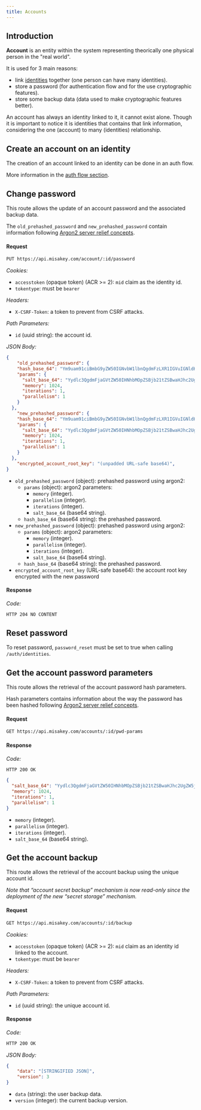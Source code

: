 ```yaml
---
title: Accounts
---
```


## Introduction

**Account** is an entity within the system representing theorically one physical person
in the "real world".

It is used for 3 main reasons:
- link [identities](/old-doc/endpoints/identities.md) together (one person can have many identities).
- store a password (for authentication flow and for the use cryptographic features).
- store some backup data (data used to make cryptographic features better).

An account has always an identity linked to it, it cannot exist alone. Though it is
important to notice it is identities that contains that link information, considering the one (account)
to many (identities) relationship.

## Create an account on an identity

The creation of an account linked to an identity can be done in an auth flow.

More information in the [auth flow section](/old-doc/endpoints/auth_flow.md/#method-name-account_creation-bust_in_silhouette).

## Change password

This route allows the update of an account password and the associated backup data.

The `old_prehashed_password` and `new_prehashed_password` contain information following [Argon2 server relief concepts](/old-doc/concepts/server-relief.md).

#### Request

```bash
PUT https://api.misakey.com/account/:id/password
```
_Cookies:_
- `accesstoken` (opaque token) (ACR >= 2): `mid` claim as the identity id.
- `tokentype`: must be `bearer`

_Headers:_
- `X-CSRF-Token`: a token to prevent from CSRF attacks.

_Path Parameters:_
- `id` (uuid string): the account id.

_JSON Body:_
```json
{
	"old_prehashed_password": {
    "hash_base_64": "Ym9uam91ciBmbG9yZW50IGNvbW1lbnQgdmFzLXR1IGVuIGNldHRlIGJlbGxlIGpvdXJuw6llID8h",
    "params": {
      "salt_base_64": "Yydlc3QgdmFjaGVtZW50IHNhbMOpZSBjb21tZSBwaHJhc2UgZW5jb2TDqWUgZW4gYmFzZSA2NA==",
      "memory": 1024,
      "iterations": 1,
      "parallelism": 1
    }  
  },
	"new_prehashed_password": {
    "hash_base_64": "Ym9uam91ciBmbG9yZW50IGNvbW1lbnQgdmFzLXR1IGVuIGNldHRlIGJlbGxlIGpvdXJuw6llID8h",
    "params": {
      "salt_base_64": "Yydlc3QgdmFjaGVtZW50IHNhbMOpZSBjb21tZSBwaHJhc2UgZW5jb2TDqWUgZW4gYmFzZSA2NA==",
      "memory": 1024,
      "iterations": 1,
      "parallelism": 1
    }  
  },
	"encrypted_account_root_key": "(unpadded URL-safe base64)",
}
```

- `old_prehashed_password` (object): prehashed password using argon2:
  - `params` (object): argon2 parameters:
    - `memory` (integer).
    - `parallelism` (integer).
    - `iterations` (integer).
    - `salt_base_64` (base64 string).
  - `hash_base_64` (base64 string): the prehashed password.
- `new_prehashed_password` (object): prehashed password using argon2:
  - `params` (object): argon2 parameters:
    - `memory` (integer).
    - `parallelism` (integer).
    - `iterations` (integer).
    - `salt_base_64` (base64 string).
  - `hash_base_64` (base64 string): the prehashed password.
- `encrypted_account_root_key` (URL-safe base64): the account root key encrypted with the new password

#### Response

_Code:_
```bash
HTTP 204 NO CONTENT
```

## Reset password

To reset password, `password_reset` must be set to true when calling `/auth/identities`.

## Get the account password parameters

This route allows the retrieval of the account password hash parameters.

Hash parameters contains information about the way the password has been hashed
following [Argon2 server relief concepts](/old-doc/concepts/server-relief.md).

#### Request

```bash
GET https://api.misakey.com/accounts/:id/pwd-params
```

#### Response

_Code:_
```bash
HTTP 200 OK
```

```json
{
  "salt_base_64": "Yydlc3QgdmFjaGVtZW50IHNhbMOpZSBjb21tZSBwaHJhc2UgZW5jb2TDqWUgZW4gYmFzZSA2NA==",
  "memory": 1024,
  "iterations": 1,
  "parallelism": 1
}
```

- `memory` (integer).
- `parallelism` (integer).
- `iterations` (integer).
- `salt_base_64` (base64 string).

## Get the account backup

This route allows the retrieval of the account backup using the unique account id.

*Note that “account secret backup” mechanism is now read-only
since the deployment of the new “secret storage” mechanism.*

#### Request

```bash
GET https://api.misakey.com/accounts/:id/backup
```
_Cookies:_
- `accesstoken` (opaque token) (ACR >= 2): `mid` claim as an identity id linked to the account.
- `tokentype`: must be `bearer`

_Headers:_
- `X-CSRF-Token`: a token to prevent from CSRF attacks.

_Path Parameters:_
- `id` (uuid string): the unique account id.

#### Response

_Code:_
```bash
HTTP 200 OK
```

_JSON Body:_
```json
{
    "data": "[STRINGIFIED JSON]",
    "version": 3
}
```

- `data` (string): the user backup data.
- `version` (integer): the current backup version.
